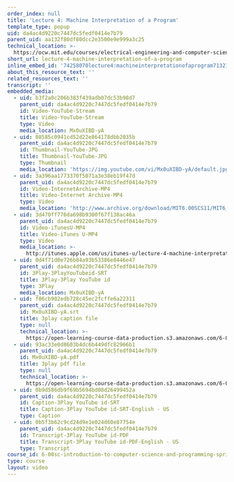 ```yaml
---
order_index: null
title: 'Lecture 4: Machine Interpretation of a Program'
template_type: popup
uid: da4ac4d9220c7447dc5fedf0414e7b79
parent_uid: aa132f80df80dcc2e3500e9e999a3c25
technical_location: >-
  https://ocw.mit.edu/courses/electrical-engineering-and-computer-science/6-00sc-introduction-to-computer-science-and-programming-spring-2011/resource-index/lecture-4-machine-interpretation-of-a-program
short_url: lecture-4-machine-interpretation-of-a-program
inline_embed_id: '74258070lecture4:machineinterpretationofaprogram71321431'
about_this_resource_text: ''
related_resources_text: ''
transcript: ''
embedded_media:
  - uid: b3f2a0c206b383f439adb07dc53b98d7
    parent_uid: da4ac4d9220c7447dc5fedf0414e7b79
    id: Video-YouTube-Stream
    title: Video-YouTube-Stream
    type: Video
    media_location: Mx0uXIBD-yA
  - uid: 08585c0941cd52d22e864178dbb2035b
    parent_uid: da4ac4d9220c7447dc5fedf0414e7b79
    id: Thumbnail-YouTube-JPG
    title: Thumbnail-YouTube-JPG
    type: Thumbnail
    media_location: 'https://img.youtube.com/vi/Mx0uXIBD-yA/default.jpg'
  - uid: 3a396aa1773370f5071a3e38eb19f47d
    parent_uid: da4ac4d9220c7447dc5fedf0414e7b79
    id: Video-InternetArchive-MP4
    title: Video-Internet Archive-MP4
    type: Video
    media_location: 'http://www.archive.org/download/MIT6.00SCS11/MIT6_00SCS11_lec04_300k.mp4'
  - uid: 3d470ff776da698b9300f67f138ac46a
    parent_uid: da4ac4d9220c7447dc5fedf0414e7b79
    id: Video-iTunesU-MP4
    title: Video-iTunes U-MP4
    type: Video
    media_location: >-
      http://itunes.apple.com/us/itunes-u/lecture-4-machine-interpretation/id499270153?i=110101059
  - uid: 0d4f71d0e726b84a93b53386e8446e47
    parent_uid: da4ac4d9220c7447dc5fedf0414e7b79
    id: 3Play-3PlayYouTubeid-SRT
    title: 3Play-3Play YouTube id
    type: 3Play
    media_location: Mx0uXIBD-yA
  - uid: f06cb902edb728c45ec2fcffe6a22311
    parent_uid: da4ac4d9220c7447dc5fedf0414e7b79
    id: Mx0uXIBD-yA.srt
    title: 3play caption file
    type: null
    technical_location: >-
      https://open-learning-course-data-production.s3.amazonaws.com/6-00sc-introduction-to-computer-science-and-programming-spring-2011/f06cb902edb728c45ec2fcffe6a22311_Mx0uXIBD-yA.srt
  - uid: 93ac33e0d8603b4dc6b449dfc82966b1
    parent_uid: da4ac4d9220c7447dc5fedf0414e7b79
    id: Mx0uXIBD-yA.pdf
    title: 3play pdf file
    type: null
    technical_location: >-
      https://open-learning-course-data-production.s3.amazonaws.com/6-00sc-introduction-to-computer-science-and-programming-spring-2011/93ac33e0d8603b4dc6b449dfc82966b1_Mx0uXIBD-yA.pdf
  - uid: 0b9d586db9f69b5694bd08d26499452a
    parent_uid: da4ac4d9220c7447dc5fedf0414e7b79
    id: Caption-3Play YouTube id-SRT
    title: Caption-3Play YouTube id-SRT-English - US
    type: Caption
  - uid: 0b5f3b62c9cd24d9e1e024d60e87754e
    parent_uid: da4ac4d9220c7447dc5fedf0414e7b79
    id: Transcript-3Play YouTube id-PDF
    title: Transcript-3Play YouTube id-PDF-English - US
    type: Transcript
course_id: 6-00sc-introduction-to-computer-science-and-programming-spring-2011
type: course
layout: video
---
```

